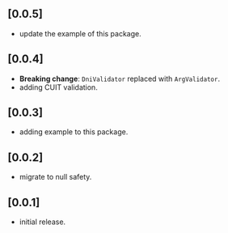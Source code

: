 ## [0.0.5]

* update the example of this package.
## [0.0.4]

* **Breaking change**: `DniValidator` replaced with `ArgValidator`.
* adding CUIT validation.
  
## [0.0.3]

* adding example to this package.

## [0.0.2]

* migrate to null safety.

## [0.0.1]

* initial release.
